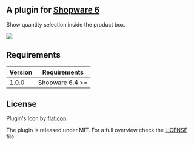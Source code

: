 ## A plugin for [Shopware 6](https://github.com/shopware/platform)

Show quantity selection inside the product box.

![](https://i.imgur.com/Xv02Lx7.png)

## Requirements

| Version 	| Requirements               	|
|---------	|----------------------------	|
| 1.0.0    	| Shopware 6.4 >=	            |

## License

Plugin's Icon by [flaticon](https://www.flaticon.com).

The plugin is released under MIT. For a full overview check the [LICENSE](./LICENSE) file.
